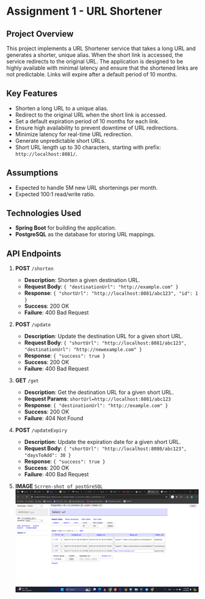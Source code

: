 # Assignment 1 - URL Shortener

## Project Overview
This project implements a URL Shortener service that takes a long URL and generates a shorter, unique alias. When the short link is accessed, the service redirects to the original URL. The application is designed to be highly available with minimal latency and ensure that the shortened links are not predictable. Links will expire after a default period of 10 months.

## Key Features
- Shorten a long URL to a unique alias.
- Redirect to the original URL when the short link is accessed.
- Set a default expiration period of 10 months for each link.
- Ensure high availability to prevent downtime of URL redirections.
- Minimize latency for real-time URL redirection.
- Generate unpredictable short URLs.
- Short URL length up to 30 characters, starting with prefix: `http://localhost:8081/`.

## Assumptions
- Expected to handle 5M new URL shortenings per month.
- Expected 100:1 read/write ratio.

## Technologies Used
- **Spring Boot** for building the application.
- **PostgreSQL** as the database for storing URL mappings.

## API Endpoints

1. **POST** `/shorten`
    - **Description**: Shorten a given destination URL.
    - **Request Body**: `{ "destinationUrl": "http://example.com" }`
    - **Response**: `{ "shortUrl": "http://localhost:8081/abc123", "id": 1 }`
    - **Success**: 200 OK
    - **Failure**: 400 Bad Request

2. **POST** `/update`
    - **Description**: Update the destination URL for a given short URL.
    - **Request Body**: `{ "shortUrl": "http://localhost:8081/abc123", "destinationUrl": "http://newexample.com" }`
    - **Response**: `{ "success": true }`
    - **Success**: 200 OK
    - **Failure**: 400 Bad Request

3. **GET** `/get`
    - **Description**: Get the destination URL for a given short URL.
    - **Request Params**: `shortUrl=http://localhost:8081/abc123`
    - **Response**: `{ "destinationUrl": "http://example.com" }`
    - **Success**: 200 OK
    - **Failure**: 404 Not Found

4. **POST** `/updateExpiry`
    - **Description**: Update the expiration date for a given short URL.
    - **Request Body**: `{ "shortUrl": "http://localhost:8080/abc123", "daysToAdd": 30 }`
    - **Response**: `{ "success": true }`
    - **Success**: 200 OK
    - **Failure**: 400 Bad Request
5. **IMAGE** `Scrren-shot of postGreSQL`
   ![Alt text](image/img.png)

   


